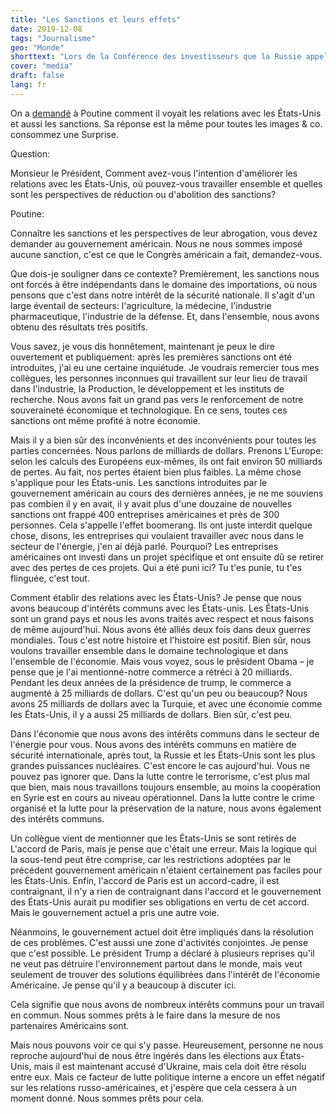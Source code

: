 ```yaml
---
title: "Les Sanctions et leurs effets"
date: 2019-12-08
tags: "Journalisme"
geo: "Monde"
shorttext: "Lors de la Conférence des investisseurs que la Russie appelle, Poutine a répondu à plusieurs questions. Il s'agissait aussi de sanctions."
cover: "media"
draft: false
lang: fr
---
```


On a [demandé](http://kremlin.ru/events/president/news/62073 "Инвестиционный форум 'Россия зовёт!'") à Poutine comment il voyait les relations avec les États-Unis et aussi les sanctions. Sa réponse est la même pour toutes les images & co. consommez une Surprise.

Question:

Monsieur le Président, Comment avez-vous l'intention d'améliorer les relations avec les États-Unis, où pouvez-vous travailler ensemble et quelles sont les perspectives de réduction ou d'abolition des sanctions?

Poutine:

Connaître les sanctions et les perspectives de leur abrogation, vous devez demander au gouvernement américain. Nous ne nous sommes imposé aucune sanction, c'est ce que le Congrès américain a fait, demandez-vous.

Que dois-je souligner dans ce contexte? Premièrement, les sanctions nous ont forcés à être indépendants dans le domaine des importations, où nous pensons que c'est dans notre intérêt de la sécurité nationale. Il s'agit d'un large éventail de secteurs: l'agriculture, la médecine, l'industrie pharmaceutique, l'industrie de la défense. Et, dans l'ensemble, nous avons obtenu des résultats très positifs.

Vous savez, je vous dis honnêtement, maintenant je peux le dire ouvertement et publiquement: après les premières sanctions ont été introduites, j'ai eu une certaine inquiétude. Je voudrais remercier tous mes collègues, les personnes inconnues qui travaillent sur leur lieu de travail dans l'industrie, la Production, le développement et les instituts de recherche. Nous avons fait un grand pas vers le renforcement de notre souveraineté économique et technologique. En ce sens, toutes ces sanctions ont même profité à notre économie.

Mais il y a bien sûr des inconvénients et des inconvénients pour toutes les parties concernées. Nous parlons de milliards de dollars. Prenons L'Europe: selon les calculs des Européens eux-mêmes, ils ont fait environ 50 milliards de pertes. Au fait, nos pertes étaient bien plus faibles. La même chose s'applique pour les États-unis. Les sanctions introduites par le gouvernement américain au cours des dernières années, je ne me souviens pas combien il y en avait, il y avait plus d'une douzaine de nouvelles sanctions ont frappé 400 entreprises américaines et près de 300 personnes. Cela s'appelle l'effet boomerang. Ils ont juste interdit quelque chose, disons, les entreprises qui voulaient travailler avec nous dans le secteur de l'énergie, j'en ai déjà parlé. Pourquoi? Les entreprises américaines ont investi dans un projet spécifique et ont ensuite dû se retirer avec des pertes de ces projets. Qui a été puni ici? Tu t'es punie, tu t'es flinguée, c'est tout.

Comment établir des relations avec les États-Unis? Je pense que nous avons beaucoup d'intérêts communs avec les États-unis. Les États-Unis sont un grand pays et nous les avons traités avec respect et nous faisons de même aujourd'hui. Nous avons été alliés deux fois dans deux guerres mondiales. Tous c'est notre histoire et l'histoire est positif. Bien sûr, nous voulons travailler ensemble dans le domaine technologique et dans l'ensemble de l'économie. Mais vous voyez, sous le président Obama – je pense que je l'ai mentionné-notre commerce a rétréci à 20 milliards. Pendant les deux années de la présidence de trump, le commerce a augmenté à 25 milliards de dollars. C'est qu'un peu ou beaucoup? Nous avons 25 milliards de dollars avec la Turquie, et avec une économie comme les États-Unis, il y a aussi 25 milliards de dollars. Bien sûr, c'est peu.

Dans l'économie que nous avons des intérêts communs dans le secteur de l'énergie pour vous. Nous avons des intérêts communs en matière de sécurité internationale, après tout, la Russie et les États-Unis sont les plus grandes puissances nucléaires. C'est encore le cas aujourd'hui. Vous ne pouvez pas ignorer que. Dans la lutte contre le terrorisme, c'est plus mal que bien, mais nous travaillons toujours ensemble, au moins la coopération en Syrie est en cours au niveau opérationnel. Dans la lutte contre le crime organisé et la lutte pour la préservation de la nature, nous avons également des intérêts communs.

Un collègue vient de mentionner que les États-Unis se sont retirés de L'accord de Paris, mais je pense que c'était une erreur. Mais la logique qui la sous-tend peut être comprise, car les restrictions adoptées par le précédent gouvernement américain n'étaient certainement pas faciles pour les États-Unis. Enfin, l'accord de Paris est un accord-cadre, il est contraignant, il n'y a rien de contraignant dans l'accord et le gouvernement des États-Unis aurait pu modifier ses obligations en vertu de cet accord. Mais le gouvernement actuel a pris une autre voie.

Néanmoins, le gouvernement actuel doit être impliqués dans la résolution de ces problèmes. C'est aussi une zone d'activités conjointes. Je pense que c'est possible. Le président Trump a déclaré à plusieurs reprises qu'il ne veut pas détruire l'environnement partout dans le monde, mais veut seulement de trouver des solutions équilibrées dans l'intérêt de l'économie Américaine. Je pense qu'il y a beaucoup à discuter ici.

Cela signifie que nous avons de nombreux intérêts communs pour un travail en commun. Nous sommes prêts à le faire dans la mesure de nos partenaires Américains sont.

Mais nous pouvons voir ce qui s'y passe. Heureusement, personne ne nous reproche aujourd'hui de nous être ingérés dans les élections aux États-Unis, mais il est maintenant accusé d'Ukraine, mais cela doit être résolu entre eux. Mais ce facteur de lutte politique interne a encore un effet négatif sur les relations russo-américaines, et j'espère que cela cessera à un moment donné. Nous sommes prêts pour cela.
